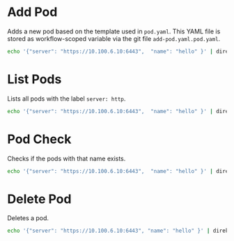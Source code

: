 # Add Pod

Adds a new pod based on the template used in `pod.yaml`. This YAML file is stored as workflow-scoped variable via the git file `add-pod.yaml.pod.yaml`.

```sh
echo '{"server": "https://10.100.6.10:6443",  "name": "hello" }' | direktiv-sync exec add-pod.yaml
```

# List Pods

Lists all pods with the label `server: http`.

```sh
echo '{"server": "https://10.100.6.10:6443",  "name": "hello" }' | direktiv-sync exec list-pods.yaml
```

# Pod Check

Checks if the pods with that name exists.

```sh
echo '{"server": "https://10.100.6.10:6443",  "name": "hello" }' | direktiv-sync exec exists-pod.yaml
```

# Delete Pod

Deletes a pod.

```sh
echo '{"server": "https://10.100.6.10:6443", "name": "hello" }' | direktiv-sync exec delete-pod.yaml
```
